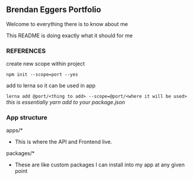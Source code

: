 ## Brendan Eggers Portfolio

Welcome to everything there is to know about me

This README is doing exactly what it should for me

### REFERENCES

create new scope within project

`npm init --scope=port --yes`

add to lerna so it can be used in app

`lerna add @port/<thing to add> --scope=@port/<where it will be used>`
_this is essentially yarn add to your package.json_

### App structure

apps/\*

- This is where the API and Frontend live.

packages/\*

- These are like custom packages I can install into my app at any given point

